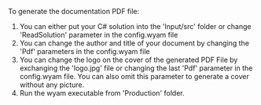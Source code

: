 To generate the documentation PDF file:
1. You can either put your C# solution into the 'Input/src' folder or change 'ReadSolution' parameter in the config.wyam file
2. You can change the author and title of your document by changing the 'Pdf' parameters in the config.wyam file
3. You can change the logo on the cover of the generated PDF File by exchanging the 'logo.jpg' file or changing the last 'Pdf' parameter in the config.wyam file. You can also omit this parameter to generate a cover without any picture.
4. Run the wyam executable from 'Production' folder.